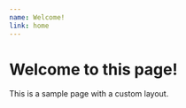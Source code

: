 ```yaml
---
name: Welcome!
link: home
---
```


# Welcome to this page!

This is a sample page with a custom layout.